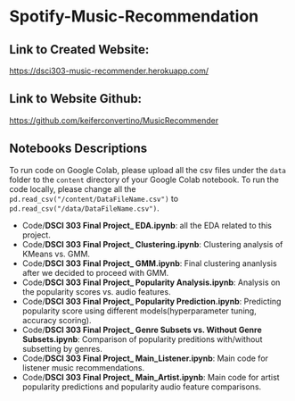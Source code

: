 # Spotify-Music-Recommendation

## Link to Created Website:

https://dsci303-music-recommender.herokuapp.com/

## Link to Website Github:

https://github.com/keiferconvertino/MusicRecommender

## Notebooks Descriptions
To run code on Google Colab, please upload all the csv files under the `data` folder to the `content` directory of your Google Colab notebook.
To run the code locally, please change all the `pd.read_csv("/content/DataFileName.csv")` to `pd.read_csv("/data/DataFileName.csv")`.
* Code/**DSCI 303 Final Project_ EDA.ipynb**: all the EDA related to this project.
* Code/**DSCI 303 Final Project_ Clustering.ipynb**: Clustering analysis of KMeans vs. GMM.
* Code/**DSCI 303 Final Project_ GMM.ipynb**: Final clustering ananlysis after we decided to proceed with GMM.
* Code/**DSCI 303 Final Project_ Popularity Analysis.ipynb**: Analysis on the popularity scores vs. audio features.
* Code/**DSCI 303 Final Project_ Popularity Prediction.ipynb**: Predicting popularity score using different models(hyperparameter tuning, accuracy scoring).
* Code/**DSCI 303 Final Project_ Genre Subsets vs. Without Genre Subsets.ipynb**: Comparison of popularity preditions with/without subsetting by genres.
* Code/**DSCI 303 Final Project_ Main_Listener.ipynb**: Main code for listener music recommendations.
* Code/**DSCI 303 Final Project_ Main_Artist.ipynb**: Main code for artist popularity predictions and popularity audio feature comparisons. 

